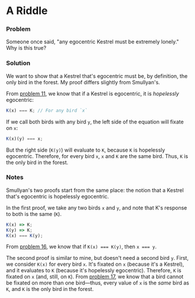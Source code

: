 # A Riddle

### Problem
Someone once said, "any egocentric Kestrel must be extremely lonely." Why is this true?

### Solution
We want to show that a Kestrel that's egocentric must be, by definition, the only bird in the forest. My proof differs slightly from Smullyan's.

From [problem 11](../11/README.md), we know that if a Kestrel is egocentric, it is _hopelessly_ egocentric:
```js
K(x) === K; // For any bird `x`
```
If we call both birds with any bird `y`, the left side of the equation will fixate on `x`:
```js
K(x)(y) === x;
```
But the right side (`K(y)`) will evaluate to `K`, because `K` is hopelessly egocentric. Therefore, for every bird `x`, `x` and `K` are the same bird. Thus, `K` is the only bird in the forest.

### Notes
Smullyan's two proofs start from the same place: the notion that a Kestrel that's egocentric is hopelessly egocentric.

In the first proof, we take any two birds `x` and `y`, and note that K's response to both is the same (`K`).
```js
K(x) => K;
K(y) => K;
K(x) === K(y);
```
From [problem 16](../16/README.md), we know that if `K(x) === K(y)`, then `x === y`.

The second proof is similar to mine, but doesn't need a second bird `y`. First, we consider `K(x)` for every bird `x`. It's fixated on `x` (because it's a Kestrel), and it evaluates to `K` (because it's hopelessly egocentric). Therefore, `K` is fixated on `x` (and, still, on `K`). From [problem 17](../17/README.md), we know that a bird cannot be fixated on more than one bird—thus, every value of `x` is the _same_ bird as `K`, and `K` is the only bird in the forest.
